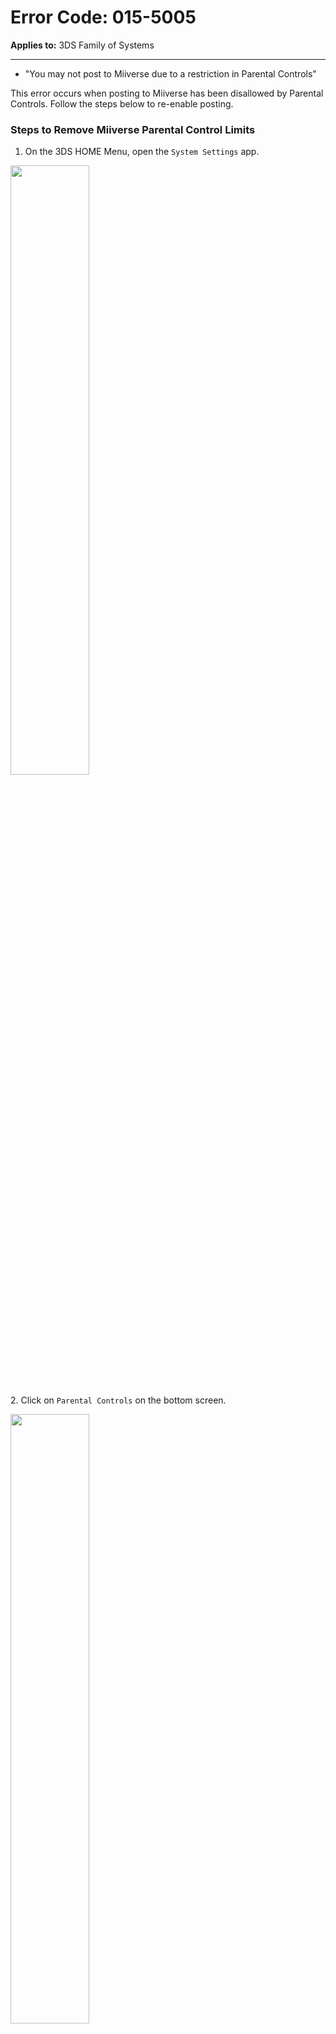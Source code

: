 # Error Code: 015-5005
**Applies to:** 3DS Family of Systems

---

- "You may not post to Miiverse due to a restriction in Parental Controls"

This error occurs when posting to Miiverse has been disallowed by Parental Controls. Follow the steps below to re-enable posting.

### Steps to Remove Miiverse Parental Control Limits
  1. On the 3DS HOME Menu, open the `System Settings` app.

  <img src="/assets/images/docs/errors/pc-3ds-1.png" width=50% height=auto/><br><br>
  2. Click on `Parental Controls` on the bottom screen.

  <img src="/assets/images/docs/errors/pc-3ds-2.png" width=50% height=auto/><br><br>
  3. Click on `Change` and enter your pin.

  <img src="/assets/images/docs/errors/pc-3ds-3.png" width=50% height=auto/><br><br>
  4. Click on `Set Restrictions`.

  <img src="/assets/images/docs/errors/pc-3ds-4.png" width=50% height=auto/><br><br>
  5. Scroll down to the `Miiverse` button.

  <img src="/assets/images/docs/errors/pc-3ds-5.png" width=50% height=auto/><br><br>
  6. Click the `Miiverse` button, and then select `Do Not Restrict`.

  <img src="/assets/images/docs/errors/pc-3ds-6.png" width=50% height=auto/><br><br>

Parental Controls should now be disabled for Miiverse.

---

If you have not yet connected to Pretendo, please follow the instructions [here](/docs/install) to get started.

If you are still unable to connect, please request to speak to a moderator in the [Discord server](https://discord.gg/pretendo).


